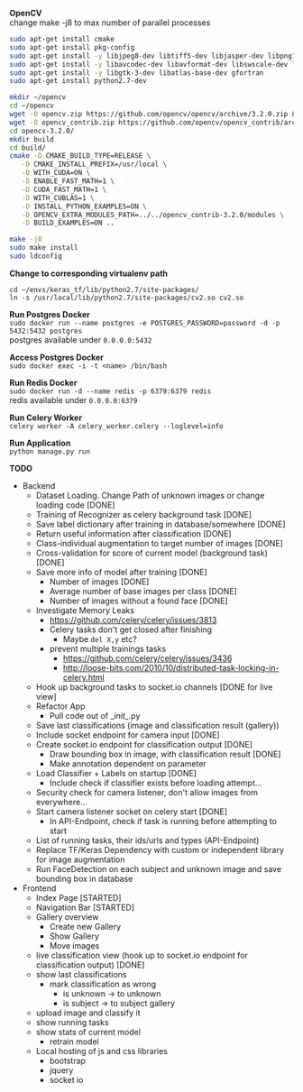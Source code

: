 __OpenCV__  
change make -j8 to max number of parallel processes
```bash
sudo apt-get install cmake
sudo apt-get install pkg-config
sudo apt-get install -y libjpeg8-dev libtiff5-dev libjasper-dev libpng12-dev
sudo apt-get install -y libavcodec-dev libavformat-dev libswscale-dev libv4l-dev libxvidcore-dev libx264-dev
sudo apt-get install -y libgtk-3-dev libatlas-base-dev gfortran
sudo apt-get install python2.7-dev

mkdir ~/opencv
cd ~/opencv
wget -O opencv.zip https://github.com/opencv/opencv/archive/3.2.0.zip && unzip opencv.zip
wget -O opencv_contrib.zip https://github.com/opencv/opencv_contrib/archive/3.2.0.zip && unzip opencv_contrib.zip
cd opencv-3.2.0/
mkdir build
cd build/
cmake -D CMAKE_BUILD_TYPE=RELEASE \
   -D CMAKE_INSTALL_PREFIX=/usr/local \
   -D WITH_CUDA=ON \
   -D ENABLE_FAST_MATH=1 \
   -D CUDA_FAST_MATH=1 \
   -D WITH_CUBLAS=1 \
   -D INSTALL_PYTHON_EXAMPLES=ON \
   -D OPENCV_EXTRA_MODULES_PATH=../../opencv_contrib-3.2.0/modules \
   -D BUILD_EXAMPLES=ON ..

make -j8
sudo make install
sudo ldconfig
```
__Change to corresponding virtualenv path__ 
```
cd ~/envs/keras_tf/lib/python2.7/site-packages/
ln -s /usr/local/lib/python2.7/site-packages/cv2.so cv2.so
```
**Run Postgres Docker**  
`sudo docker run --name postgres -e POSTGRES_PASSWORD=password -d -p 5432:5432 postgres`  
postgres available under `0.0.0.0:5432`

**Access Postgres Docker**  
`sudo docker exec -i -t <name> /bin/bash`

**Run Redis Docker**  
`sudo docker run -d --name redis -p 6379:6379 redis`  
redis available under `0.0.0.0:6379`

**Run Celery Worker**  
`celery worker -A celery_worker.celery --loglevel=info`

**Run Application**  
`python manage.py run`


**TODO**
- Backend
    - Dataset Loading. Change Path of unknown images or change loading code [DONE]
    - Training of Recognizer as celery background task [DONE]
    - Save label dictionary after training in database/somewhere [DONE]
    - Return useful information after classification [DONE]
    - Class-individual augmentation to target number of images [DONE]
    - Cross-validation for score of current model (background task) [DONE]
    - Save more info of model after training [DONE]
        - Number of images [DONE]
        - Average number of base images per class [DONE]
        - Number of images without a found face [DONE]
    - Investigate Memory Leaks
        - https://github.com/celery/celery/issues/3813
        - Celery tasks don't get closed after finishing
            - Maybe `del X,y` etc?
        - prevent multiple trainings tasks 
            - https://github.com/celery/celery/issues/3436
            - http://loose-bits.com/2010/10/distributed-task-locking-in-celery.html
    - Hook up background tasks to socket.io channels [DONE for live view]
    - Refactor App
        - Pull code out of \__init\__.py
    - Save last classifications (image and classification result (gallery))
    - Include socket endpoint for camera input [DONE]
    - Create socket.io endpoint for classification output [DONE]
        - Draw bounding box in image, with classification result [DONE]
        - Make annotation dependent on parameter
    - Load Classifier + Labels on startup [DONE]
        - Include check if classifier exists before loading attempt... 
    - Security check for camera listener, don't allow images from everywhere...
    - Start camera listener socket on celery start [DONE]
        - In API-Endpoint, check if task is running before attempting to start
    - List of running tasks, their ids/urls and types (API-Endpoint)
    - Replace TF/Keras Dependency with custom or independent library for image augmentation
    - Run FaceDetection on each subject and unknown image and save bounding box in database
- Frontend
    - Index Page [STARTED]
    - Navigation Bar [STARTED]
    - Gallery overview
        - Create new Gallery
        - Show Gallery
        - Move images 
    - live classification view (hook up to socket.io endpoint for classification output) [DONE]
    - show last classifications
        - mark classification as wrong
            - is unknown -> to unknown
            - is subject -> to subject gallery
    - upload image and classify it
    - show running tasks
    - show stats of current model
        - retrain model
    - Local hosting of js and css libraries
        - bootstrap
        - jquery
        - socket io
            
            
    